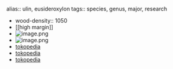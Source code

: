 alias:: ulin, eusideroxylon
tags:: species, genus, major, research

- wood-density:: 1050
- [[high margin]]
- ![image.png](https://peach-geographical-bat-397.mypinata.cloud/ipfs/QmY5vd7kFWqXRjPQrgq5EPAyFj97yHpJPrtY4d9s86ybkV)
- ![image.png](https://peach-geographical-bat-397.mypinata.cloud/ipfs/QmYe2CdM9PvCT5sXjmksT7hozJAYA2hR3UV7eb4HXwmZMm)
- [tokopedia](https://www.tokopedia.com/agropurworejo/100-150cm-bibit-tanaman-kayu-ulin-iron-wood-kayu-besi-langka?extParam=ivf%3Dfalse%26src%3Dsearch)
- [tokopedia](https://www.tokopedia.com/mboll23/biji-ulin-atau-buah-biji-pohon-ulin-asli?extParam=ivf%3Dfalse%26src%3Dsearch)
- [tokopedia](https://www.tokopedia.com/mboll23/biji-ulin-atau-buah-biji-pohon-ulin-asli?extParam=ivf%3Dfalse%26src%3Dsearch)